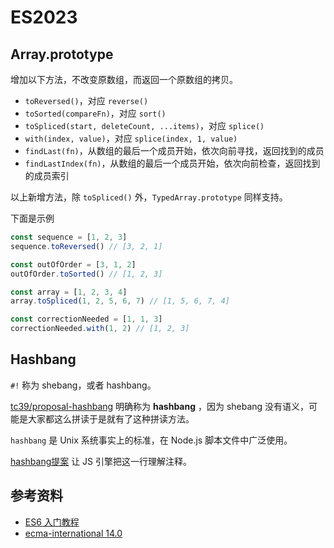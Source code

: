 # ES2023
## Array.prototype
增加以下方法，不改变原数组，而返回一个原数组的拷贝。
- `toReversed()`，对应 `reverse()`
- `toSorted(compareFn)`，对应 `sort()`
- `toSpliced(start, deleteCount, ...items)`，对应 `splice()`
- `with(index, value)`，对应 `splice(index, 1, value)`
- `findLast(fn)`，从数组的最后一个成员开始，依次向前寻找，返回找到的成员
- `findLastIndex(fn)`，从数组的最后一个成员开始，依次向前检查，返回找到的成员索引

以上新增方法，除 `toSpliced()` 外，`TypedArray.prototype` 同样支持。

下面是示例
```js
const sequence = [1, 2, 3]
sequence.toReversed() // [3, 2, 1]

const outOfOrder = [3, 1, 2]
outOfOrder.toSorted() // [1, 2, 3]

const array = [1, 2, 3, 4]
array.toSpliced(1, 2, 5, 6, 7) // [1, 5, 6, 7, 4]

const correctionNeeded = [1, 1, 3]
correctionNeeded.with(1, 2) // [1, 2, 3]
```

## Hashbang
`#!` 称为 shebang，或者 hashbang。

[tc39/proposal-hashbang](https://github.com/tc39/proposal-hashbang) 明确称为 **hashbang** ，因为 shebang 没有语义，可能是大家都这么拼读于是就有了这种拼读方法。

`hashbang` 是 Unix 系统事实上的标准，在 Node.js 脚本文件中广泛使用。

[hashbang提案](https://github.com/tc39/proposal-hashbang) 让 JS 引擎把这一行理解注释。

## 参考资料

- [ES6 入门教程](https://es6.ruanyifeng.com/#docs/array#%E5%AE%9E%E4%BE%8B%E6%96%B9%E6%B3%95%EF%BC%9AtoReversed%EF%BC%8CtoSorted%EF%BC%8CtoSpliced%EF%BC%8Cwith)
- [ecma-international 14.0](https://262.ecma-international.org/14.0/)